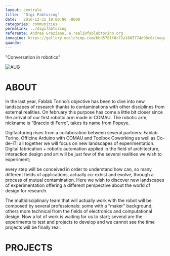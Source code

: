 ```yaml
---
layout: centrale
title:  "Digi Fabturing"
date:   2016-12-31 10:00:00 -0600
categories: communities
permalink: ../digifabturing
referente: Andrea Graziano, a.reali@fablabtorino.org
immagine: https://gallery.mailchimp.com/bbd5781f8c72a1885774d98c0/images/4b961ab0-6c4b-491f-ae61-5982eea81701.png
quando:
---
```


"Conversation in robotics"

<!--more-->
![AUG](http://digifabturing.github.io/LandingPage/img/digifacturing.jpg)

# ABOUT

In the last year, Fablab Torino’s objective has been to dive into new landscapes of research thanks to contaminations with other disciplines from external realities. On february this purpose has come a little bit closer since the arrival of our first robotic arm made in COMAU. The robotic arm, nickname is “Braccio di Ferro”, takes its name from Popeye.

Digifacturing rises from a collaboration between several partners: Fablab Torino, Officine Arduino with COMAU and Toolbox Coworking as well as Co-de-iT; all together we will focus on new landscapes of experimentation. Digital fabrication + robotic automation applied in the field of architecture, interaction design and art will be just few of the several realities we wish to experiment;

every step will be conceived in order to understand how can, so many different fields of applications, actually co-exhist and evolve, through a process of mutual contamination. Here we wish to discover new landscapes of experimentation offering a different perspective about the world of design for research.

The multidisciplinary team that will actually work with the robot will be composed by several professionals: some with a “maker” background, others more technical from the fields of electronics and computational design. Now a lot of work is waiting for us to start; several are the experiments to test and projects to develop and we cannot see the time projects will be finally real.

# PROJECTS
